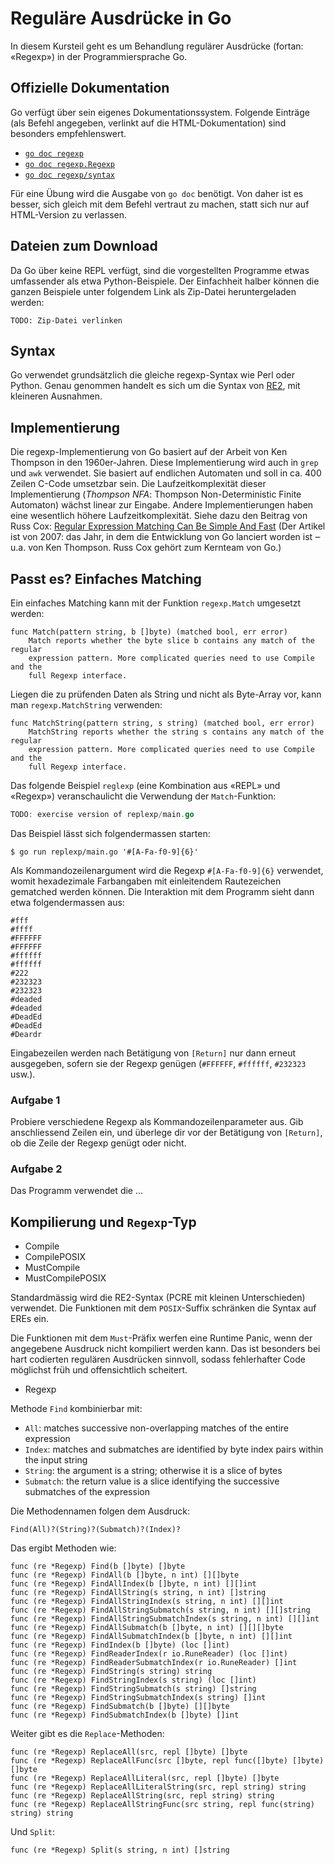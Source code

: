# Reguläre Ausdrücke in Go

In diesem Kursteil geht es um Behandlung regulärer Ausdrücke (fortan: «Regexp»)
in der Programmiersprache Go.

## Offizielle Dokumentation

Go verfügt über sein eigenes Dokumentationssystem. Folgende Einträge (als Befehl
angegeben, verlinkt auf die HTML-Dokumentation) sind besonders empfehlenswert.

- [`go doc regexp`](https://pkg.go.dev/regexp)
- [`go doc regexp.Regexp`](https://pkg.go.dev/regexp#Regexp)
- [`go doc regexp/syntax`](https://pkg.go.dev/regexp/syntax)

Für eine Übung wird die Ausgabe von `go doc` benötigt. Von daher ist es besser,
sich gleich mit dem Befehl vertraut zu machen, statt sich nur auf HTML-Version
zu verlassen.

## Dateien zum Download

Da Go über keine REPL verfügt, sind die vorgestellten Programme etwas
umfassender als etwa Python-Beispiele. Der Einfachheit halber können die ganzen
Beispiele unter folgendem Link als Zip-Datei heruntergeladen werden:

    TODO: Zip-Datei verlinken

## Syntax

Go verwendet grundsätzlich die gleiche regexp-Syntax wie Perl oder Python. Genau
genommen handelt es sich um die Syntax von
[RE2](https://pkg.go.dev/regexp/syntax), mit kleineren Ausnahmen.

## Implementierung

Die regexp-Implementierung von Go basiert auf der Arbeit von Ken Thompson in den
1960er-Jahren. Diese Implementierung wird auch in `grep` und `awk` verwendet.
Sie basiert auf endlichen Automaten und soll in ca. 400 Zeilen C-Code umsetzbar
sein. Die Laufzeitkomplexität dieser Implementierung (_Thompson NFA_: Thompson
Non-Deterministic Finite Automaton) wächst linear zur Eingabe. Andere
Implementierungen haben eine wesentlich höhere Laufzeitkomplexität. Siehe dazu
den Beitrag von Russ Cox: [Regular Expression Matching Can Be Simple And
Fast](https://swtch.com/~rsc/regexp/regexp1.html) (Der Artikel ist von 2007: das
Jahr, in dem die Entwicklung von Go lanciert worden ist ‒ u.a. von Ken Thompson.
Russ Cox gehört zum Kernteam von Go.)

## Passt es? Einfaches Matching

Ein einfaches Matching kann mit der Funktion `regexp.Match` umgesetzt werden:

    func Match(pattern string, b []byte) (matched bool, err error)
        Match reports whether the byte slice b contains any match of the regular
        expression pattern. More complicated queries need to use Compile and the
        full Regexp interface.

Liegen die zu prüfenden Daten als String und nicht als Byte-Array vor, kann man
`regexp.MatchString` verwenden:

    func MatchString(pattern string, s string) (matched bool, err error)
        MatchString reports whether the string s contains any match of the regular
        expression pattern. More complicated queries need to use Compile and the
        full Regexp interface.

Das folgende Beispiel `reglexp` (eine Kombination aus «REPL» und «Regexp»)
veranschaulicht die Verwendung der `Match`-Funktion:

```go
TODO: exercise version of replexp/main.go
```

Das Beispiel lässt sich folgendermassen starten:

    $ go run replexp/main.go '#[A-Fa-f0-9]{6}'

Als Kommandozeilenargument wird die Regexp `#[A-Fa-f0-9]{6}` verwendet, womit
hexadezimale Farbangaben mit einleitendem Rautezeichen gematched werden können.
Die Interaktion mit dem Programm sieht dann etwa folgendermassen aus:

    #fff
    #ffff
    #FFFFFF
    #FFFFFF
    #ffffff
    #ffffff
    #222
    #232323
    #232323
    #deaded
    #deaded
    #DeadEd
    #DeadEd
    #Deardr    

Eingabezeilen werden nach Betätigung von `[Return]` nur dann erneut ausgegeben,
sofern sie der Regexp genügen (`#FFFFFF`, `#ffffff`, `#232323` usw.).

### Aufgabe 1

Probiere verschiedene Regexp als Kommandozeilenparameter aus. Gib anschliessend
Zeilen ein, und überlege dir vor der Betätigung von `[Return]`, ob die Zeile der
Regexp genügt oder nicht.

### Aufgabe 2

Das Programm verwendet die ...

## Kompilierung und `Regexp`-Typ

- Compile
- CompilePOSIX
- MustCompile
- MustCompilePOSIX

Standardmässig wird die RE2-Syntax (PCRE mit kleinen Unterschieden) verwendet.
Die Funktionen mit dem `POSIX`-Suffix schränken die Syntax auf EREs ein.

Die Funktionen mit dem `Must`-Präfix werfen eine Runtime Panic, wenn der
angegebene Ausdruck nicht kompiliert werden kann. Das ist besonders bei hart
codierten regulären Ausdrücken sinnvoll, sodass fehlerhafter Code möglichst früh
und offensichtlich scheitert.

- Regexp

Methode `Find` kombinierbar mit:

- `All`: matches successive non-overlapping matches of the entire expression
- `Index`: matches and submatches are identified by byte index pairs within the input string
- `String`: the argument is a string; otherwise it is a slice of bytes
- `Submatch`: the return value is a slice identifying the successive submatches of the expression

Die Methodennamen folgen dem Ausdruck:

    Find(All)?(String)?(Submatch)?(Index)?

Das ergibt Methoden wie:

    func (re *Regexp) Find(b []byte) []byte
    func (re *Regexp) FindAll(b []byte, n int) [][]byte
    func (re *Regexp) FindAllIndex(b []byte, n int) [][]int
    func (re *Regexp) FindAllString(s string, n int) []string
    func (re *Regexp) FindAllStringIndex(s string, n int) [][]int
    func (re *Regexp) FindAllStringSubmatch(s string, n int) [][]string
    func (re *Regexp) FindAllStringSubmatchIndex(s string, n int) [][]int
    func (re *Regexp) FindAllSubmatch(b []byte, n int) [][][]byte
    func (re *Regexp) FindAllSubmatchIndex(b []byte, n int) [][]int
    func (re *Regexp) FindIndex(b []byte) (loc []int)
    func (re *Regexp) FindReaderIndex(r io.RuneReader) (loc []int)
    func (re *Regexp) FindReaderSubmatchIndex(r io.RuneReader) []int
    func (re *Regexp) FindString(s string) string
    func (re *Regexp) FindStringIndex(s string) (loc []int)
    func (re *Regexp) FindStringSubmatch(s string) []string
    func (re *Regexp) FindStringSubmatchIndex(s string) []int
    func (re *Regexp) FindSubmatch(b []byte) [][]byte
    func (re *Regexp) FindSubmatchIndex(b []byte) []int

Weiter gibt es die `Replace`-Methoden:

    func (re *Regexp) ReplaceAll(src, repl []byte) []byte
    func (re *Regexp) ReplaceAllFunc(src []byte, repl func([]byte) []byte) []byte
    func (re *Regexp) ReplaceAllLiteral(src, repl []byte) []byte
    func (re *Regexp) ReplaceAllLiteralString(src, repl string) string
    func (re *Regexp) ReplaceAllString(src, repl string) string
    func (re *Regexp) ReplaceAllStringFunc(src string, repl func(string) string) string

Und `Split`:

    func (re *Regexp) Split(s string, n int) []string
